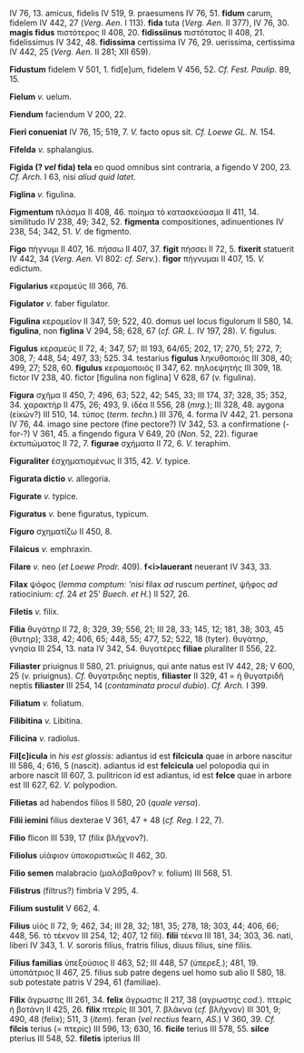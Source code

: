 IV 76, 13. amicus, fidelis IV 519, 9. praesumens IV 76, 51. **fidum**
carum, fidelem IV 442, 27 (*Verg. Aen.* I 113). **fida** tuta (*Verg.*
*Aen.* II 377), IV 76, 30. **magis fidus** πιστότερος II 408, 20.
**fidissiinus** πιστότατος II 408, 21. fidelissimus IV 342, 48.
**fidissima** certissima IV 76, 29. uerissima, certissima IV 442, 25
(*Verg. Aen.* II 281; XII 659).

**Fidustum** fidelem V 501, 1. fid[e]um, fidelem V 456, 52. *Cf. Fest.
Paulip.* 89, 15.

**Fielum** *v.* uelum.

**Fiendum** faciendum V 200, 22.

**Fieri conueniat** IV 76, 15; 519, 7. *V.* facto opus sit. *Cf. Loewe
GL. N.* 154.

**Fifelda** *v.* sphalangius.

**Figida (? *vel* fida) tela** eo quod omnibus sint contraria, a
figendo V 200, 23. *Cf. Arch.* I 63, nisi *aliud quid latet.*

**Figlina** *v.* figulina.

**Figmentum** πλάσμα II 408, 46. ποίημα τὸ κατασκεύασμα II 411, 14.
similitudo IV 238, 49; 342, 52. **figmenta** compositiones,
adinuentiones IV 238, 54; 342, 51. *V.* de figmento.

**Figo** πήγνυμι II 407, 16. πήσσω II 407, 37. **figit** πήσσει II 72,
5. **fixerit** statuerit IV 442, 34 (*Verg. Aen.* VI 802: *cf.
Serv.*). **figor** πήγνυμαι II 407, 15. *V.* edictum.

**Figularius** κεραμεύς III 366, 76.

**Figulator** *v.* faber figulator.

**Figulina** κεραμεῖον II 347, 59; 522, 40. domus uel locus figulorum II
580, 14. **figulina**, non **figlina** V 294, 58; 628, 67 (*cf. GR. L.*
IV 197, 28). *V.* figulus.

**Figulus** κεραμεύς II 72, 4; 347, 57; III 193, 64/65; 202, 17; 270,
51; 272, 7; 308, 7; 448, 54; 497, 33; 525. 34. testarius **figulus**
ληκυθοποιός III 308, 40; 499, 27; 528, 60. **figulus** κεραμοποιός II
347, 62. πηλοεψητής III 309, 18. fictor IV 238, 40. fictor [figulina
non figlina] V 628, 67 (*v.* figulina).

**Figura** σχῆμα II 450, 7; 496, 63; 522, 42; 545, 33; III 174, 37; 328,
35; 352, 34. χαρακτήρ II 475, 26; 493, 9. ἰδέα II 556, 28 (*mrg.*); III
328, 48. aygona (εἰκών?) III 510, 14. τύπος (*term. techn.*) III 376, 4.
forma IV 442, 21. persona IV 76, 44. imago sine pectore (fine pectore?)
IV 342, 53. a confirmatione (-for-?) V 361, 45. a fingendo figura V 649,
20 (*Non.* 52, 22). figurae ἐκτυπώματος II 72, 7. **figurae** σχήματα II
72, 6. *V.* teraphim.

**Figuraliter** ἐσχηματισμένως II 315, 42. *V.* typice.

**Figurata dictio** *v.* allegoria.

**Figurate** *v.* typice.

**Figuratus** *v.* bene figuratus, typicum.

**Figuro** σχηματίζω II 450, 8.

**Filaicus** *v.* emphraxin.

**Filare** *v.* neo (*et Loewe Prodr.* 409). **f\<i\>lauerant** neuerant
IV 343, 33.

**Filax** ψόφος (*lemma comptum: 'nisi* filax *ad* ruscum *pertinet*,
ψῆφος *ad* ratiocinium: *cf.* 24 *et* 25' *Buech. et H.*) II 527, 26.

**Filetis** *v.* filix.

**Filia** θυγάτηρ II 72, 8; 329, 39; 556, 21; III 28, 33; 145, 12; 181,
38; 303, 45 (θυτηρ); 338, 42; 406, 65; 448, 55; 477, 52; 522, 18
(tyter). θυγάτηρ, γνησία III 254, 13. nata IV 342, 54. θυγατέρες
**filiae** pluraliter II 556, 22.

**Filiaster** priuignus II 580, 21. priuignus, qui ante natus est IV
442, 28; V 600, 25 (*v.* priuignus). *Cf.* θυγατριδης neptis,
**filiaster** II 329, 41 = ἡ θυγατριδῆ neptis **filiaster** III 254, 14
(*contaminata procul dubio*). *Cf. Arch.* I 399.

**Filiatum** *v.* foliatum.

**Filibitina** *v.* Libitina.

**Filicina** *v.* radiolus.

**Fil[c]icula** in *his est glossis:* adiantus id est **filcicula**
quae in arbore nascitur III 586, 4; 616, 5 (nascit). adiantus id est
**felcicula** uel polopodia qui in arbore nascit III 607, 3. pulitricon
id est adiantus, id est **felce** quae in arbore est III 627, 62. *V.*
polypodion.

**Filietas** ad habendos filios II 580, 20 (*quale versa*).

**Filii iemini** filius dexterae V 361, 47 + 48 (*cf. Reg.* I 22, 7).

**Filio** flicon III 539, 17 (filix βλῆχνον?).

**Filiolus** υἱάφιον ὑποκοριστικῶς II 462, 30.

**Filio semen** malabracio (μαλάβαθρον? *v.* folium) III 568, 51.

**Filistrus** (filtrus?) fimbria V 295, 4.

**Filium sustulit** V 662, 4.

**Filius** υἱός II 72, 9; 462, 34; III 28, 32; 181, 35; 278, 18; 303,
44; 406, 66; 448, 56. τὸ τέκνον III 254, 12; 407, 12 fili). **filii**
τέκνα III 181, 34; 303, 36. nati, liberi IV 343, 1. *V.* sororis filius,
fratris filius, diuus filius, sine filiis.

**Filius familias** ὑπεξούσιος II 463, 52; III 448, 57 (ὑπερεξ.); 481,
19. ὑποπάτριος II 467, 25. filius sub patre degens uel homo sub alio II
580, 18. sub potestate patris V 294, 61 (familiae).

**Filix** ἄγρωστις III 261, 34. **felix** ἄγρωστις II 217, 38 (αγρωστης
*cod.*). πτερὶς ἡ βοτάνη II 425, 26. **filix** πτερίς III 301, 7. βλᾶκνα
(*cf.* βλῆχνον) III 301, 9; 490, 48 (felix); 511, 3 (*item*). feran
(*vel rectius* fearn, *AS.*) V 360, 39. *Cf.* **filcis** terius (=
πτερίς) III 596, 13; 630, 16. **ficile** terius III 578, 55. **silce**
pterius III 548, 52. **filetis** ipterius III
